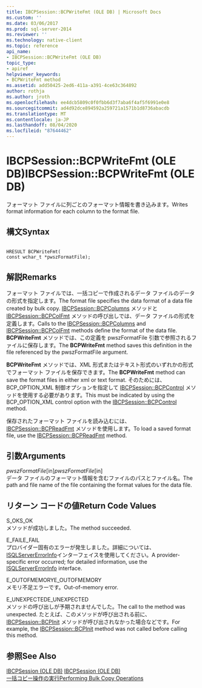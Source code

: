 ```yaml
---
title: IBCPSession::BCPWriteFmt (OLE DB) | Microsoft Docs
ms.custom: ''
ms.date: 03/06/2017
ms.prod: sql-server-2014
ms.reviewer: ''
ms.technology: native-client
ms.topic: reference
api_name:
- IBCPSession::BCPWriteFmt (OLE DB)
topic_type:
- apiref
helpviewer_keywords:
- BCPWriteFmt method
ms.assetid: add50425-2ed6-411a-a391-4ce63c364892
author: rothja
ms.author: jroth
ms.openlocfilehash: ee4dcb5809c0f0fbb6d3f7aba6f4af5f6991e0e8
ms.sourcegitcommit: ad4d92dce894592a259721a1571b1d8736abacdb
ms.translationtype: MT
ms.contentlocale: ja-JP
ms.lasthandoff: 08/04/2020
ms.locfileid: "87644462"
---
```

# <a name="ibcpsessionbcpwritefmt-ole-db"></a><span data-ttu-id="d41db-102">IBCPSession::BCPWriteFmt (OLE DB)</span><span class="sxs-lookup"><span data-stu-id="d41db-102">IBCPSession::BCPWriteFmt (OLE DB)</span></span>
  <span data-ttu-id="d41db-103">フォーマット ファイルに列ごとのフォーマット情報を書き込みます。</span><span class="sxs-lookup"><span data-stu-id="d41db-103">Writes format information for each column to the format file.</span></span>  
  
## <a name="syntax"></a><span data-ttu-id="d41db-104">構文</span><span class="sxs-lookup"><span data-stu-id="d41db-104">Syntax</span></span>  
  
```  
  
HRESULT BCPWriteFmt(   
const wchar_t *pwszFormatFile);  
```  
  
## <a name="remarks"></a><span data-ttu-id="d41db-105">解説</span><span class="sxs-lookup"><span data-stu-id="d41db-105">Remarks</span></span>  
 <span data-ttu-id="d41db-106">フォーマット ファイルでは、一括コピーで作成されるデータ ファイルのデータの形式を指定します。</span><span class="sxs-lookup"><span data-stu-id="d41db-106">The format file specifies the data format of a data file created by bulk copy.</span></span> <span data-ttu-id="d41db-107">[IBCPSession::BCPColumns](ibcpsession-bcpcolumns-ole-db.md) メソッドと [IBCPSession::BCPColFmt](ibcpsession-bcpcolfmt-ole-db.md) メソッドの呼び出しでは、データ ファイルの形式を定義します。</span><span class="sxs-lookup"><span data-stu-id="d41db-107">Calls to the [IBCPSession::BCPColumns](ibcpsession-bcpcolumns-ole-db.md) and [IBCPSession::BCPColFmt](ibcpsession-bcpcolfmt-ole-db.md) methods define the format of the data file.</span></span> <span data-ttu-id="d41db-108">**BCPWriteFmt** メソッドでは、この定義を pwszFormatFile 引数で参照されるファイルに保存します。</span><span class="sxs-lookup"><span data-stu-id="d41db-108">The **BCPWriteFmt** method saves this definition in the file referenced by the pwszFormatFile argument.</span></span>  
  
 <span data-ttu-id="d41db-109">**BCPWriteFmt** メソッドでは、XML 形式またはテキスト形式のいずれかの形式でフォーマット ファイルを保存できます。</span><span class="sxs-lookup"><span data-stu-id="d41db-109">The **BCPWriteFmt** method can save the format files in either xml or text format.</span></span> <span data-ttu-id="d41db-110">そのためには、BCP_OPTION_XML 制御オプションを指定して [IBCPSession::BCPControl](ibcpsession-bcpcontrol-ole-db.md) メソッドを使用する必要があります。</span><span class="sxs-lookup"><span data-stu-id="d41db-110">This must be indicated by using the BCP_OPTION_XML control option with the [IBCPSession::BCPControl](ibcpsession-bcpcontrol-ole-db.md) method.</span></span>  
  
 <span data-ttu-id="d41db-111">保存されたフォーマット ファイルを読み込むには、[IBCPSession::BCPReadFmt](ibcpsession-bcpreadfmt-ole-db.md) メソッドを使用します。</span><span class="sxs-lookup"><span data-stu-id="d41db-111">To load a saved format file, use the [IBCPSession::BCPReadFmt](ibcpsession-bcpreadfmt-ole-db.md) method.</span></span>  
  
## <a name="arguments"></a><span data-ttu-id="d41db-112">引数</span><span class="sxs-lookup"><span data-stu-id="d41db-112">Arguments</span></span>  
 <span data-ttu-id="d41db-113">*pwszFormatFile*[in]</span><span class="sxs-lookup"><span data-stu-id="d41db-113">*pwszFormatFile*[in]</span></span>  
 <span data-ttu-id="d41db-114">データ ファイルのフォーマット情報を含むファイルのパスとファイル名。</span><span class="sxs-lookup"><span data-stu-id="d41db-114">The path and file name of the file containing the format values for the data file.</span></span>  
  
## <a name="return-code-values"></a><span data-ttu-id="d41db-115">リターン コードの値</span><span class="sxs-lookup"><span data-stu-id="d41db-115">Return Code Values</span></span>  
 <span data-ttu-id="d41db-116">S_OK</span><span class="sxs-lookup"><span data-stu-id="d41db-116">S_OK</span></span>  
 <span data-ttu-id="d41db-117">メソッドが成功しました。</span><span class="sxs-lookup"><span data-stu-id="d41db-117">The method succeeded.</span></span>  
  
 <span data-ttu-id="d41db-118">E_FAIL</span><span class="sxs-lookup"><span data-stu-id="d41db-118">E_FAIL</span></span>  
 <span data-ttu-id="d41db-119">プロバイダー固有のエラーが発生しました。詳細については、 [ISQLServerErrorInfo](../../database-engine/dev-guide/isqlservererrorinfo-ole-db.md)インターフェイスを使用してください。</span><span class="sxs-lookup"><span data-stu-id="d41db-119">A provider-specific error occurred; for detailed information, use the [ISQLServerErrorInfo](../../database-engine/dev-guide/isqlservererrorinfo-ole-db.md) interface.</span></span>  
  
 <span data-ttu-id="d41db-120">E_OUTOFMEMORY</span><span class="sxs-lookup"><span data-stu-id="d41db-120">E_OUTOFMEMORY</span></span>  
 <span data-ttu-id="d41db-121">メモリ不足エラーです。</span><span class="sxs-lookup"><span data-stu-id="d41db-121">Out-of-memory error.</span></span>  
  
 <span data-ttu-id="d41db-122">E_UNEXPECTED</span><span class="sxs-lookup"><span data-stu-id="d41db-122">E_UNEXPECTED</span></span>  
 <span data-ttu-id="d41db-123">メソッドの呼び出しが予期されませんでした。</span><span class="sxs-lookup"><span data-stu-id="d41db-123">The call to the method was unexpected.</span></span> <span data-ttu-id="d41db-124">たとえば、このメソッドが呼び出される前に、[IBCPSession::BCPInit](ibcpsession-bcpinit-ole-db.md) メソッドが呼び出されなかった場合などです。</span><span class="sxs-lookup"><span data-stu-id="d41db-124">For example, the [IBCPSession::BCPInit](ibcpsession-bcpinit-ole-db.md) method was not called before calling this method.</span></span>  
  
## <a name="see-also"></a><span data-ttu-id="d41db-125">参照</span><span class="sxs-lookup"><span data-stu-id="d41db-125">See Also</span></span>  
 <span data-ttu-id="d41db-126">[IBCPSession &#40;OLE DB&#41;](ibcpsession-ole-db.md) </span><span class="sxs-lookup"><span data-stu-id="d41db-126">[IBCPSession &#40;OLE DB&#41;](ibcpsession-ole-db.md) </span></span>  
 [<span data-ttu-id="d41db-127">一括コピー操作の実行</span><span class="sxs-lookup"><span data-stu-id="d41db-127">Performing Bulk Copy Operations</span></span>](../native-client/features/performing-bulk-copy-operations.md)  
  
  
